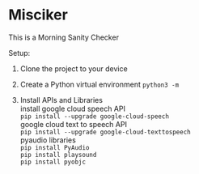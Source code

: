 # Misciker
This is a Morning Sanity Checker


Setup:

1. Clone the project to your device

2. Create a Python virtual environment
`python3 -m `

3. Install APIs and Libraries<br/>
install google cloud speech API<br/>
`pip install --upgrade google-cloud-speech`<br/>
google cloud text to speech API<br/>
`pip install --upgrade google-cloud-texttospeech`<br/>
pyaudio libraries<br/>
`pip install PyAudio`<br/>
`pip install playsound`<br/>
`pip install pyobjc`<br/>

